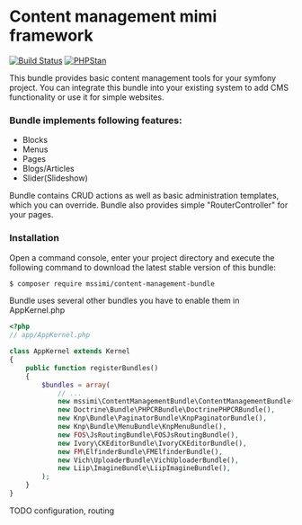 # Content management mimi framework

[![Build Status](https://travis-ci.org/mssimi/ContentManagementBundle.svg?branch=master)](https://travis-ci.org/mssimi/ContentManagementBundle)
[![PHPStan](https://img.shields.io/badge/PHPStan-enabled-brightgreen.svg?style=flat)](https://github.com/phpstan/phpstan)

This bundle provides basic content management tools for your symfony project. You can integrate this bundle into your existing system to add CMS functionality or use it for simple websites.

###  Bundle implements following features:

* Blocks
* Menus
* Pages
* Blogs/Articles
* Slider(Slideshow)

Bundle contains CRUD actions as well as basic administration templates, which you can override. Bundle also provides simple "RouterController" for your pages.

### Installation

Open a command console, enter your project directory and execute the following command to download the latest stable version of this bundle:

``` bash
$ composer require mssimi/content-management-bundle
```

Bundle uses several other bundles you have to enable them in AppKernel.php

``` php
<?php
// app/AppKernel.php

class AppKernel extends Kernel
{
    public function registerBundles()
    {
        $bundles = array(
            // ...
            new mssimi\ContentManagementBundle\ContentManagementBundle(),
            new Doctrine\Bundle\PHPCRBundle\DoctrinePHPCRBundle(),
            new Knp\Bundle\PaginatorBundle\KnpPaginatorBundle(),
            new Knp\Bundle\MenuBundle\KnpMenuBundle(),
            new FOS\JsRoutingBundle\FOSJsRoutingBundle(),
            new Ivory\CKEditorBundle\IvoryCKEditorBundle(),
            new FM\ElfinderBundle\FMElfinderBundle(),
            new Vich\UploaderBundle\VichUploaderBundle(),
            new Liip\ImagineBundle\LiipImagineBundle(),
        );
    }
}
```

TODO configuration, routing

